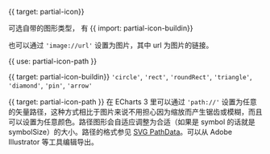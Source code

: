 {{ target: partial-icon}}

可选自带的图形类型， 有 {{ import: partial-icon-buildin}}

也可以通过 `'image://url'` 设置为图片，其中 url 为图片的链接。

{{ use: partial-icon-path }}

{{ target: partial-icon-buildin}}
`'circle'`, `'rect'`, `'roundRect'`, `'triangle'`, `'diamond'`, `'pin'`, `'arrow'`


{{ target: partial-icon-path }}
在 ECharts 3 里可以通过 `'path://'` 设置为任意的矢量路径，这种方式相比于图片来说不用担心因为缩放而产生锯齿或模糊，而且可以设置为任意颜色。路径图形会自适应调整为合适（如果是 symbol 的话就是 symbolSize）的大小。路径的格式参见 [SVG PathData](http://www.w3.org/TR/SVG/paths.html#PathData)。可以从 Adobe Illustrator 等工具编辑导出。
